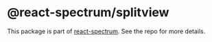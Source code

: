 # @react-spectrum/splitview

This package is part of [react-spectrum](https://gitlab.com/watheia/spectrum). See the repo for more details.
